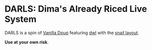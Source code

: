 # DARLS: Dima's Already Riced Live System

DARLS is a spin of [Vanilla Dpup](https://vanilla-dpup.github.io/) featuring [dwl](https://github.com/djpohly/dwl) with the [snail layout](https://github.com/djpohly/dwl/wiki/snail).

**Use at your own risk**.